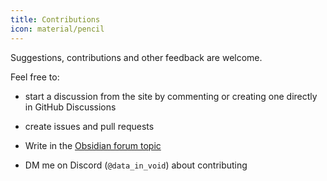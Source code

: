 ```yaml
---
title: Contributions
icon: material/pencil
---
```


Suggestions, contributions and other feedback are welcome.

Feel free to:
- start a discussion from the site by commenting or creating one directly in GitHub Discussions

- create issues and pull requests

- Write in the [Obsidian forum topic](https://forum.obsidian.md/t/obsidian-theme-reference/100157)

- DM me on Discord (`@data_in_void`) about contributing